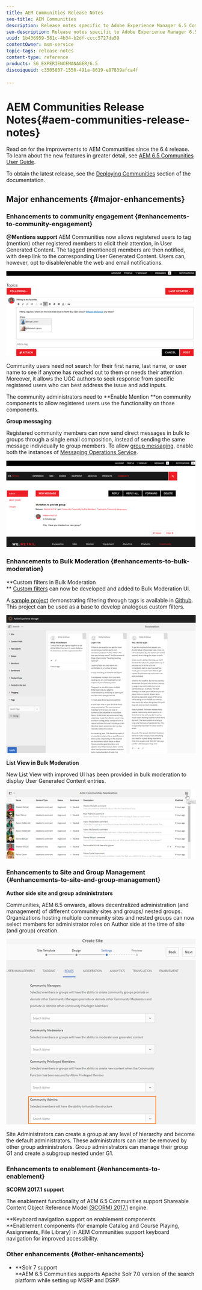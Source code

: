```yaml
---
title: AEM Communities Release Notes
seo-title: AEM Communities
description: Release notes specific to Adobe Experience Manager 6.5 Communities.
seo-description: Release notes specific to Adobe Experience Manager 6.5 Communities.
uuid: 1b436959-581c-4b34-b2df-cccc5727da59
contentOwner: msm-service
topic-tags: release-notes
content-type: reference
products: SG_EXPERIENCEMANAGER/6.5
discoiquuid: c3505807-1550-491a-8619-e87839afca4f

---
```


# AEM Communities Release Notes{#aem-communities-release-notes}

Read on for the improvements to AEM Communities since the 6.4 release. To learn about the new features in greater detail, see [AEM 6.5 Communities User Guide](https://helpx.adobe.com/experience-manager/6-4/communities/user-guide.html).

To obtain the latest release, see the [Deploying Communities](https://helpx.adobe.com/in/experience-manager/6-4/communities/using/deploy-communities.html#LatestReleases) section of the documentation.

## Major enhancements {#major-enhancements}

### Enhancements to community engagement {#enhancements-to-community-engagement}

**@Mentions support** 
AEM Communities now allows registered users to tag (mention) other registered members to elicit their attention, in User Generated Content. The tagged (mentioned) members are then notified, with deep link to the corresponding User Generated Content. Users can, however, opt to disable/enable the web and email notifications.

![At mentions support](assets/at-mentions.png)

Community users need not search for their first name, last name, or user name to see if anyone has reached out to them or needs their attention. Moreover, it allows the UGC authors to seek response from specific registered users who can best address the issue and add inputs.

The community administrators need to **Enable Mention **on community components to allow registered users use the functionality on those components.

**Group messaging**

Registered community members can now send direct messages in bulk to groups through a single email composition, instead of sending the same message individually to group members. To allow [group messaging](../communities/using/configure-messaging.md), enable both the instances of [Messaging Operations Service](../communities/using/messaging.md#group-messaging). 

![Group message](assets/group-messaging.png)

### Enhancements to Bulk Moderation {#enhancements-to-bulk-moderation}

**Custom filters in Bulk Moderation  
** [Custom filters](../communities/using/moderation.md#custom-filters) can now be developed and added to Bulk Moderation UI.

A [sample project](https://github.com/Adobe-Marketing-Cloud/aem-communities-extensions/tree/master/aem-communities-moderation-filter) demonstrating filtering through tags is available in [Github](https://github.com/Adobe-Marketing-Cloud/aem-communities-extensions/tree/master/aem-communities-moderation-filter). This project can be used as a base to develop analogous custom filters.

![Custom filters](assets/custom-tag-filter.png)

**List View in Bulk Moderation**

New List View with improved UI has been provided in bulk moderation to display User Generated Content entries.

![Bulk moderation in list view](assets/list-view-moderation.png)

### Enhancements to Site and Group Management {#enhancements-to-site-and-group-management}

**Author side site and group administrators**

Communities, AEM 6.5 onwards, allows decentralized administration (and management) of different community sites and groups/ nested groups. Organizations hosting multiple community sites and nested groups can now select members for administrator roles on Author side at the time of site (and group) creation.

![Site administrator](assets/site-admin.png)

Site Administrators can create a group at any level of hierarchy and become the default administrators. These administrators can later be removed by other group administrators. Group administrators can manage their group G1 and create a subgroup nested under G1.

### Enhancements to enablement {#enhancements-to-enablement}

**SCORM 2017.1 support**

The enablement functionality of AEM 6.5 Communities support Shareable Content Object Reference Model [(SCORM) 2017.1](https://rusticisoftware.com/blog/scorm-engine-2017-released/) engine.

**Keyboard navigation support on enablement components  
**Enablement components (for example Catalog and Course Playing, Assignments, File Library) in AEM Communities support keyboard navigation for improved accessibility.

### Other enhancements {#other-enhancements}

* **Solr 7 support  
  **AEM 6.5 Communities supports Apache Solr 7.0 version of the search platform while setting up MSRP and DSRP.

